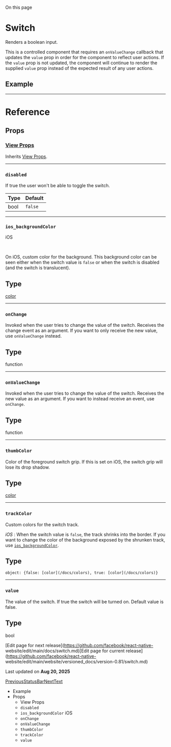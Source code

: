 On this page

# Switch

Renders a boolean input.

This is a controlled component that requires an `onValueChange` callback that
updates the `value` prop in order for the component to reflect user actions.
If the `value` prop is not updated, the component will continue to render the
supplied `value` prop instead of the expected result of any user actions.

## Example​

* * *

# Reference

## Props​

### [View Props](/docs/view#props)​

Inherits [View Props](/docs/view#props).

* * *

### `disabled`​

If true the user won't be able to toggle the switch.

Type| Default  
---|---  
bool| `false`  
  
* * *

### `ios_backgroundColor`

iOS

​

On iOS, custom color for the background. This background color can be seen
either when the switch value is `false` or when the switch is disabled (and
the switch is translucent).

Type  
---  
[color](/docs/colors)  
  
* * *

### `onChange`​

Invoked when the user tries to change the value of the switch. Receives the
change event as an argument. If you want to only receive the new value, use
`onValueChange` instead.

Type  
---  
function  
  
* * *

### `onValueChange`​

Invoked when the user tries to change the value of the switch. Receives the
new value as an argument. If you want to instead receive an event, use
`onChange`.

Type  
---  
function  
  
* * *

### `thumbColor`​

Color of the foreground switch grip. If this is set on iOS, the switch grip
will lose its drop shadow.

Type  
---  
[color](/docs/colors)  
  
* * *

### `trackColor`​

Custom colors for the switch track.

_iOS_ : When the switch value is `false`, the track shrinks into the border.
If you want to change the color of the background exposed by the shrunken
track, use [`ios_backgroundColor`](/docs/switch#ios_backgroundColor).

Type  
---  
`object: {false: [color](/docs/colors), true: [color](/docs/colors)}`  
  
* * *

### `value`​

The value of the switch. If true the switch will be turned on. Default value
is false.

Type  
---  
bool  
  
[Edit page for next release](https://github.com/facebook/react-native-
website/edit/main/docs/switch.md)[Edit page for current
release](https://github.com/facebook/react-native-
website/edit/main/website/versioned_docs/version-0.81/switch.md)

Last updated on **Aug 20, 2025**

[ PreviousStatusBar](/docs/statusbar)[NextText](/docs/text)

  * Example
  * Props
    * View Props
    * `disabled`
    * `ios_backgroundColor` iOS
    * `onChange`
    * `onValueChange`
    * `thumbColor`
    * `trackColor`
    * `value`

